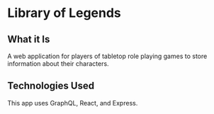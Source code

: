 #  Library of Legends

## What it Is
A web application for players of tabletop role playing games to store information about their characters.

## Technologies Used
This app uses GraphQL, React, and Express.
